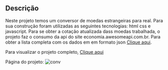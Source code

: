 ## Descrição

Neste projeto temos um conversor de moedas estrangeiras para real. Para sua construção foram utilizadas as seguintes tecnologias: html css e javascript. Para se obter a cotação atualizada dass moedas trabalhada, o projeto faz o consumo da api do site economia.awesomeapi.com.br. Para obter a lista completa com os dados em em formato json <a href='https://economia.awesomeapi.com.br/json/all'>Clique aqui</a>.

Para visualizar o projeto completo, <a href='https://willen01.github.io/conversor-de-moedas/'>Clique aqui</a>

Página do projeto:
![conv](https://user-images.githubusercontent.com/95586829/162043232-1a8ac2ee-34ac-4c1d-aae1-37014f9bcce6.png)


